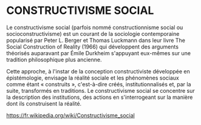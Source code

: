 # CONSTRUCTIVISME SOCIAL

Le constructivisme social (parfois nommé constructionnisme social ou socioconstructivisme) est un courant de la sociologie contemporaine popularisé par Peter L. Berger et Thomas Luckmann dans leur livre The Social Construction of Reality (1966) qui développent des arguments théorisés auparavant par Émile Durkheim s'appuyant eux-mêmes sur une tradition philosophique plus ancienne.

Cette approche, à l'instar de la conception constructiviste développée en épistémologie, envisage la réalité sociale et les phénomènes sociaux comme étant « construits », c'est-à-dire créés, institutionnalisés et, par la suite, transformés en traditions. Le constructivisme social se concentre sur la description des institutions, des actions en s'interrogeant sur la manière dont ils construisent la réalité.

https://fr.wikipedia.org/wiki/Constructivisme_social
